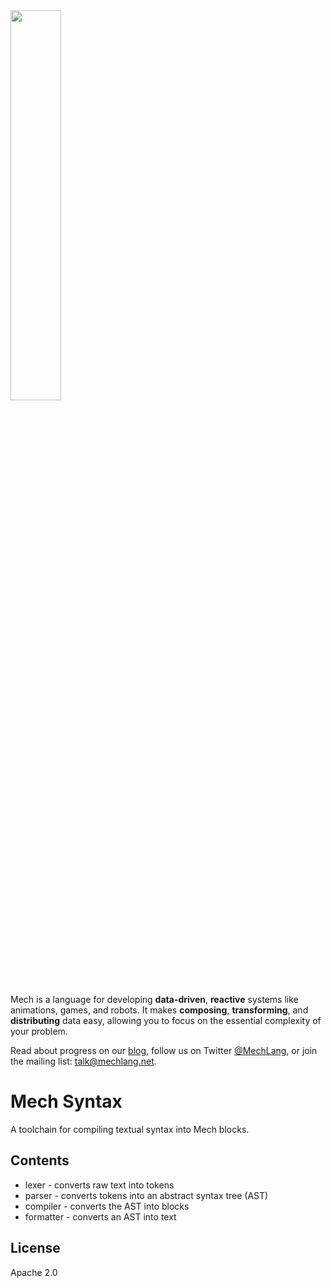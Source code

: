 <img width="40%" height="40%" src="https://mechlang.net/img/logo.png">

Mech is a language for developing **data-driven**, **reactive** systems like animations, games, and robots. It makes **composing**, **transforming**, and **distributing** data easy, allowing you to focus on the essential complexity of your problem. 

Read about progress on our [blog](https://mechlang.net/post/), follow us on Twitter [@MechLang](https://twitter.com/MechLang), or join the mailing list: [talk@mechlang.net](https://mechlang.net/page/community/).

# Mech Syntax

A toolchain for compiling textual syntax into Mech blocks.

## Contents

- lexer - converts raw text into tokens
- parser - converts tokens into an abstract syntax tree (AST)
- compiler - converts the AST into blocks
- formatter - converts an AST into text

## License

Apache 2.0